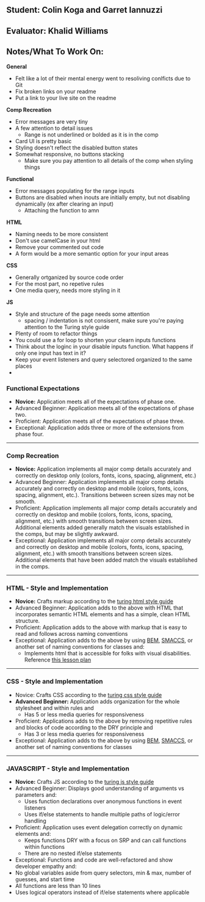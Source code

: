 ## Student: Colin Koga and Garret Iannuzzi
## Evaluator: Khalid Williams
## Notes/What To Work On:

__General__
* Felt like a lot of their mental energy went to resoliving conlficts due to Git 
* Fix broken links on your readme
* Put a link to your live site on the readme 

__Comp Recreation__
* Error messages are very tiny
* A few attention to detail issues 
  * Range is not underlined or bolded as it is in the comp 
* Card UI is pretty basic 
* Styling doesn't reflect the disabled button states 
* Somewhat responsive, no buttons stacking 
  * Make sure you pay attention to all details of the comp when styling things 

__Functional__ 
* Error messages populating for the range inputs 
* Buttons are disabled when inouts are initially empty, but not disabling dynamically (ex after clearing an input)
  * Attaching the function to amn 

__HTML__
* Naming needs to be more consistent
* Don't use camelCase in your html 
* Remove your commented out code
* A form would be a more semantic option for your input areas 

__CSS__
* Generally ortganized by source code order 
* For the most part, no repetive rules
* One media query, needs more styling in it  

__JS__
* Style and structure of the page needs some attention 
  * spacing / indentation is not consisent, make sure you're paying attention to the Turing style guide 
* Plenty of room to refactor things 
* You could use a for loop to shorten your clearn inputs functions 
* Think about the loginc in your disable inputs function. What happens if only one input has text in it?
* Keep your event listeners and query selectored organized to the same places 
* 


### Functional Expectations

* __Novice:__ Application meets all of the expectations of phase one.
* Advanced Beginner: Application meets all of the expectations of phase two.
* Proficient: Application meets all of the expectations of phase three.
* Exceptional: Application adds three or more of the extensions from phase four.

------------------------------------------------------------------

### Comp Recreation

* __Novice:__ Application implements all major comp details accurately and correctly on desktop only (colors, fonts, icons, spacing, alignment, etc.)
* Advanced Beginner: Application implements all major comp details accurately and correctly on desktop and mobile (colors, fonts, icons, spacing, alignment,  etc.). Transitions between screen sizes may not be smooth.
* Proficient: Application implements all major comp details accurately and correctly on desktop and mobile (colors, fonts, icons, spacing, alignment,  etc.) with smooth transitions between screen sizes. Additional elements added generally match the visuals established in the comps, but may be slightly awkward.
* Exceptional: Application implements all major comp details accurately and correctly on desktop and mobile (colors, fonts, icons, spacing, alignment,  etc.) with smooth transitions between screen sizes. Additional elements that have been added match the visuals established in the comps.

------------------------------------------------------------------

### HTML - Style and Implementation

* __Novice:__ Crafts markup according to the [turing html style guide](https://github.com/turingschool-examples/html)
* Advanced Beginner: Application adds to the above with HTML that incorporates semantic HTML elements and has a simple, clean HTML structure.
* Proficient: Application adds to the above with markup that is easy to read and follows across naming conventions
* Exceptional: Application adds to the above by using [BEM](http://getbem.com/), [SMACCS](https://smacss.com/), or another set of naming conventions for classes and:
    * Implements html that is accessible for folks with visual disabilities. Reference [this lesson plan](http://frontend.turing.io/lessons/floating/web-accessibility.html)

------------------------------------------------------------------

### CSS - Style and Implementation

* Novice: Crafts CSS according to the [turing css style guide](https://github.com/turingschool-examples/css)
* __Advanced Beginner:__ Application adds organization for the whole stylesheet and within rules and
  * Has 5 or less media queries for responsiveness
* Proficient: Applications adds to the above by removing repetitive rules and blocks of code according to the DRY principle and
  * Has 3 or less media queries for responsiveness
* Exceptional: Application adds to the above by using [BEM](http://getbem.com/), [SMACCS](https://smacss.com/), or another set of naming conventions for classes

------------------------------------------------------------------

### JAVASCRIPT - Style and Implementation

* __Novice:__ Crafts JS according to the [turing js style guide](https://github.com/turingschool-examples/javascript/tree/master/es5)
* Advanced Beginner: Displays good understanding of arguments vs parameters and:
  * Uses function declarations over anonymous functions in event listeners
  * Uses if/else statements to handle multiple paths of logic/error handling
* Proficient: Application uses event delegation correctly on dynamic elements and:
  * Keeps functions DRY with a focus on SRP and can call functions within functions
  * There are no nested if/else statements
*  Exceptional: Functions and code are well-refactored and show developer empathy and:
  * No global variables aside from query selectors, min & max, number of guesses, and start time
  * All functions are less than 10 lines
  * Uses logical operators instead of if/else statements where applicable